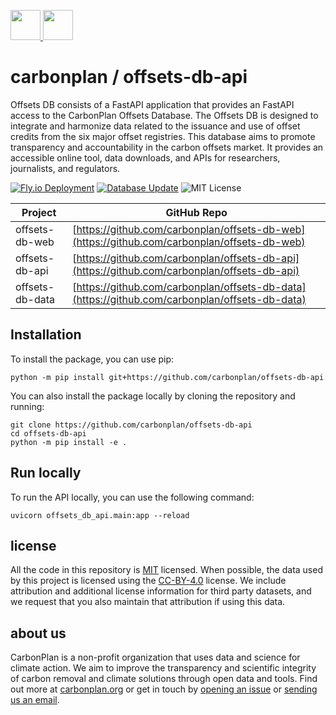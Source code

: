 <p align='left'>
  <a href='https://carbonplan.org/#gh-light-mode-only'>
    <img
      src='https://carbonplan-assets.s3.amazonaws.com/monogram/dark-small.png'
      height='48px'
    />
  </a>
  <a href='https://carbonplan.org/#gh-dark-mode-only'>
    <img
      src='https://carbonplan-assets.s3.amazonaws.com/monogram/light-small.png'
      height='48px'
    />
  </a>
</p>

# carbonplan / offsets-db-api

Offsets DB consists of a FastAPI application that provides an FastAPI access to the CarbonPlan Offsets Database. The Offsets DB is designed to integrate and harmonize data related to the issuance and use of offset credits from the six major offset registries. This database aims to promote transparency and accountability in the carbon offsets market. It provides an accessible online tool, data downloads, and APIs for researchers, journalists, and regulators.

[![Fly.io Deployment](https://github.com/carbonplan/offsets-db-api/actions/workflows/fly.yml/badge.svg)](https://github.com/carbonplan/offsets-db-api/actions/workflows/fly.yml)
[![Database Update](https://github.com/carbonplan/offsets-db-api/actions/workflows/update-db.yaml/badge.svg)](https://github.com/carbonplan/offsets-db-api/actions/workflows/updated-db.yaml)
![MIT License](https://badgen.net/badge/license/MIT/blue)

| Project         | GitHub Repo                                                                                    |
| --------------- | ---------------------------------------------------------------------------------------------- |
| offsets-db-web  | [https://github.com/carbonplan/offsets-db-web](https://github.com/carbonplan/offsets-db-web)   |
| offsets-db-api  | [https://github.com/carbonplan/offsets-db-api](https://github.com/carbonplan/offsets-db-api)   |
| offsets-db-data | [https://github.com/carbonplan/offsets-db-data](https://github.com/carbonplan/offsets-db-data) |

## Installation

To install the package, you can use pip:

```console
python -m pip install git+https://github.com/carbonplan/offsets-db-api
```

You can also install the package locally by cloning the repository and running:

```console
git clone https://github.com/carbonplan/offsets-db-api
cd offsets-db-api
python -m pip install -e .
```

## Run locally

To run the API locally, you can use the following command:

```console
uvicorn offsets_db_api.main:app --reload
```

## license

All the code in this repository is [MIT](https://choosealicense.com/licenses/mit/) licensed. When possible, the data used by this project is licensed using the [CC-BY-4.0](https://choosealicense.com/licenses/cc-by-4.0/) license. We include attribution and additional license information for third party datasets, and we request that you also maintain that attribution if using this data.

## about us

CarbonPlan is a non-profit organization that uses data and science for climate action. We aim to improve the transparency and scientific integrity of carbon removal and climate solutions through open data and tools. Find out more at [carbonplan.org](https://carbonplan.org/) or get in touch by [opening an issue](https://github.com/carbonplan/offsets-db/issues/new) or [sending us an email](mailto:hello@carbonplan.org).
